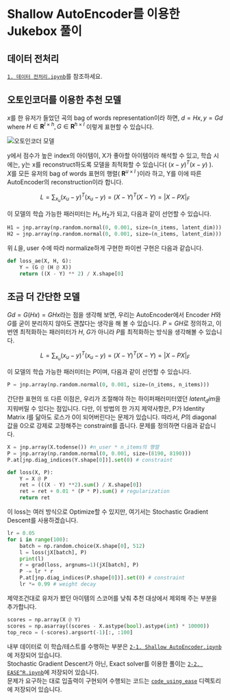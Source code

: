 # Shallow AutoEncoder를 이용한 Jukebox 풀이

## 데이터 전처리

[`1. 데이터 전처리.ipynb`](1.%20데이터%20전처리.ipynb)를 참조하세요.

## 오토인코더를 이용한 추천 모델

$x$를 한 유저가 들었던 곡의 bag of words representation이라 하면,
$d = Hx, y = Gd$ where $H \in \mathbf{R}^{I \times h}, G \in \mathbf{R}^{h \times I}$ 이렇게 표현할 수  있습니다.

![오토인코더 모델](https://t1.daumcdn.net/thumb/R1280x0.fpng/?fname=http://t1.daumcdn.net/brunch/service/user/1oU7/image/2pDhz3Hm_pIZ5jZppwtiOmZYMsU.png)

y에서 점수가 높은 index의 아이템이, X가 좋아할 아이템이라 해석할 수 있고, 학습 시에는, y는 x를 reconstruct하도록 모델을 최적화할 수 있습니다( $(x-y)^T(x-y)$ ).  
$X$를 모든 유저의 bag of words 표현의 행렬( $\mathbf{R}^{u \times I}$ )이라 하고, Y를 이에 따른 AutoEncoder의 reconstruction이라 합니다.

$$ L = \sum_{x_u} (x_u - y)^T(x_u - y) = (X - Y)^T(X-Y) = |X - PX|_F $$

이 모델의 학습 가능한 패러미터는 $H_1, H_2$가 되고, 다음과 같이 선언할 수 있습니다.

```python
H1 = jnp.array(np.random.normal(0, 0.001, size=(n_items, latent_dim)))
H2 = jnp.array(np.random.normal(0, 0.001, size=(n_items, latent_dim)))
```

위 $L$을, user 수에 따라 normalize하게 구현한 파이썬 구현은 다음과 같습니다.

```python
def loss_ae(X, H, G):
    Y = (G @ (H @ X))
    return ((X - Y) ** 2) / X.shape[0]
```

## 조금 더 간단한 모델

$Gd = G(Hx) = GHx$라는 점을 생각해 보면, 우리는 AutoEncoder에서 Encoder $H$와 $G$를 굳이 분리하지 않아도 괜찮다는 생각을 해 볼 수 있습니다. $P = GH$로 정의하고, 이번엔 최적화하는 패러미터가 $H$, $G$가 아니라 $P$를 최적화하는 방식을 생각해볼 수 있습니다.

$$ L = \sum_{x_u} (x_u - y)^T(x_u - y) = (X - Y)^T(X-Y) = |X - PX|_F $$

이 모델의 학습 가능한 패러미터는 $P$이며, 다음과 같이 선언할 수 있습니다.

```python
P = jnp.array(np.random.normal(0, 0.001, size=(n_items, n_items)))
```

간단한 표현의 또 다른 이점은, 우리가 조절해야 하는 하이퍼패러미터였던 $latent_dim$을 지워버릴 수 있다는 점입니다. 다만, 이 방법의 한 가지 제약사항은, P가 Identity Matrix $I$를 닮아도 로스가 0이 되어버린다는 문제가 있습니다. 따라서, $P$의 diagonal 값을 0으로 강제로 고정해주는 constraint를 줍니다. 문제를 정의하면 다음과 같습니다.

```python
X = jnp.array(X.todense()) #n_user * n_items의 행렬
P = jnp.array(np.random.normal(0, 0.001, size=(8190, 8190)))
P.at[jnp.diag_indices(Y.shape[0])].set(0) # constraint

def loss(X, P):
    Y = X @ P
    ret = (((X - Y) **2).sum() / X.shape[0])
    ret = ret + 0.01 * (P * P).sum() # regularization
    return ret
```

이 loss는 여러 방식으로 Optimize할 수 있지만, 여기서는 Stochastic Gradient Descent를 사용하겠습니다.

```python
lr = 0.05
for i in range(100):
    batch = np.random.choice(X.shape[0], 512)
    l = loss(jX[batch], P)
    print(l)
    r = grad(loss, argnums=1)(jX[batch], P)
    P -= lr * r
    P.at[jnp.diag_indices(P.shape[0])].set(0) # constraint
    lr *= 0.99 # weight decay
```

제약조건대로 유저가 봤던 아이템의 스코어를 낮춰 추천 대상에서 제외해 주는 부분을 추가합니다.

```python
scores = np.array(X @ Y)
scores = np.asarray((scores - X.astype(bool).astype(int) * 10000))
top_reco = (-scores).argsort(-1)[:, :100]
```

내부 데이터로 이 학습/테스트를 수행하는 부분은 [`2-1. Shallow AutoEncoder.ipynb`](2-1.%20Shallow%20AutoEncoder.ipynb)에 저장되어 있습니다.  
Stochastic Gradient Descent가 아닌, Exact solver를 이용한 풀이는 [`2-2. EASE^R.ipynb`](2-2.%20EASE%5ER.ipynb)에 저장되어 있습니다.  
문제가 요구하는 대로 입출력이 구현되어 수행되는 코드는 [`code_using_ease`](code_using_ease/) 디렉토리에 저장되어 있습니다.
